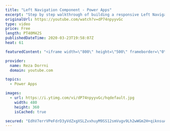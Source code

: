 ```yaml
---
title: "Left Navigation Component - Power Apps"
excerpt: "Step by step walkthrough of building a responsive Left Navigation Component.  Canvas components make it easier to build reusable controls, such as navigation menus and dialogs.   The ‘master’ / ‘instance’ behavior makes it easy to reuse them as building blocks inside the app or shared between apps."
originalUrl: https://youtube.com/watch?v=dP74npyyvGc
type: video
price: Free
length: PT40M42S
publishedDateTime: 2020-03-23T19:58:07Z
heat: 61

featuredContent: "<iframe width=\"800\" height=\"500\" frameborder=\"0\" src=\"https://www.youtube.com/embed/dP74npyyvGc\" allow=\"accelerometer; autoplay; encrypted-media; gyroscope; picture-in-picture\" allowfullscreen></iframe>"

provider:
  name: Reza Dorrni
  domain: youtube.com

topics:
  - Power Apps

images:
  - url: https://i.ytimg.com/vi/dP74npyyvGc/hqdefault.jpg
    width: 480
    height: 360
    isCached: true

secured: "EdhV7errVPeFdrD3yVdZxgXSLZvxhuyM9SS12smVugv9Lh2wWGm2H+qiknsuAWq22YPpoTJERPJZt8PlvNGA9osH7PBqmCTxzPYQvxOA6oDnygf+fzaf7B85F+Gv+Ovyp5z0Q3uRvlKa5DrshXG+Wtkpm38QhuTyEAXLndj0+5Af2ASZysCwBgYsvnvom/W9Wa5d78g3yWMDil6UBMc8DF+BS+tJC4SCBq620R3xd47gzMxxmTUkz726fcvZc6EaMT80O9dFTHw+EmNs0NbKkvGbxCScrNaljq+f6CRQ+ShnNF35QY/uvTe3mCzXj0t9cj8UiOrX7YqrlRtBmTYc7Q7iJ9VqLXDyZY322uY+ziNJrJcnTQc4OG4B+kCoYC62rjL+P7VeoA31f5ByyHssPwVlSJFZzASGpo+8/8fB0DU=;iecynceps4deYKp5DSbxDw=="
---
```



